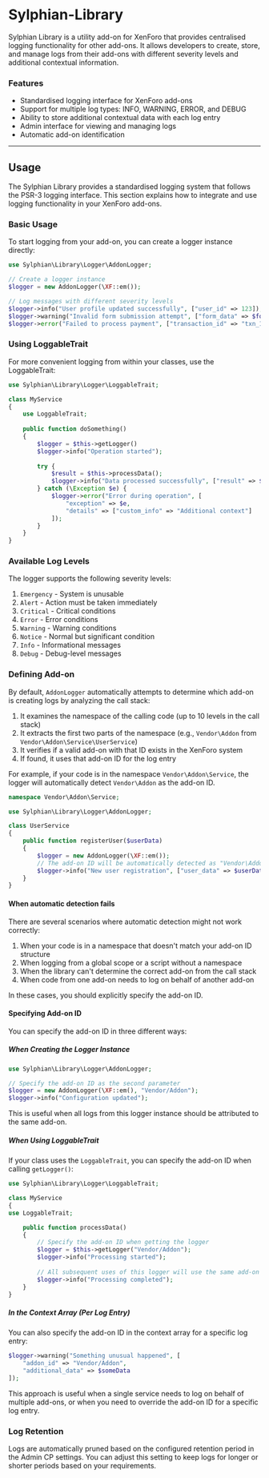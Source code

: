 # Sylphian-Library

Sylphian Library is a utility add-on for XenForo that provides centralised logging functionality for other add-ons. It allows developers to create, store, and manage logs from their add-ons with different severity levels and additional contextual information.

### Features

- Standardised logging interface for XenForo add-ons
- Support for multiple log types: INFO, WARNING, ERROR, and DEBUG
- Ability to store additional contextual data with each log entry
- Admin interface for viewing and managing logs
- Automatic add-on identification

---

## Usage

The Sylphian Library provides a standardised logging system that follows the PSR-3 logging interface. This section explains how to integrate and use logging functionality in your XenForo add-ons.

### Basic Usage

To start logging from your add-on, you can create a logger instance directly:

```php
use Sylphian\Library\Logger\AddonLogger;

// Create a logger instance
$logger = new AddonLogger(\XF::em());

// Log messages with different severity levels
$logger->info("User profile updated successfully", ["user_id" => 123]);
$logger->warning("Invalid form submission attempt", ["form_data" => $formData]);
$logger->error("Failed to process payment", ["transaction_id" => "txn_123456"]);
```

### Using LoggableTrait

For more convenient logging from within your classes, use the LoggableTrait:

```php
use Sylphian\Library\Logger\LoggableTrait;

class MyService
{
    use LoggableTrait;
    
    public function doSomething()
    {
        $logger = $this->getLogger()
        $logger->info("Operation started");
        
        try {
            $result = $this->processData();
            $logger->info("Data processed successfully", ["result" => $result]);
        } catch (\Exception $e) {
            $logger->error("Error during operation", [
                "exception" => $e,
                "details" => ["custom_info" => "Additional context"]
            ]);
        }
    }
}
```

### Available Log Levels

The logger supports the following severity levels:

1. `Emergency` - System is unusable
2. `Alert` - Action must be taken immediately
3. `Critical` - Critical conditions
4. `Error` - Error conditions
5. `Warning` - Warning conditions
6. `Notice` - Normal but significant condition
7. `Info` - Informational messages
8. `Debug` - Debug-level messages

### Defining Add-on

By default, `AddonLogger` automatically attempts to determine which add-on is creating logs by analyzing the call stack:

1. It examines the namespace of the calling code (up to 10 levels in the call stack)
2. It extracts the first two parts of the namespace (e.g., `Vendor\Addon` from `Vendor\Addon\Service\UserService`)
3. It verifies if a valid add-on with that ID exists in the XenForo system
4. If found, it uses that add-on ID for the log entry

For example, if your code is in the namespace `Vendor\Addon\Service`, the logger will automatically detect `Vendor\Addon` as the add-on ID.

```php
namespace Vendor\Addon\Service;

use Sylphian\Library\Logger\AddonLogger;

class UserService
{
    public function registerUser($userData)
    {
        $logger = new AddonLogger(\XF::em());
        // The add-on ID will be automatically detected as "Vendor\Addon"
        $logger->info("New user registration", ["user_data" => $userData]);
    }
}
```

#### When automatic detection fails

There are several scenarios where automatic detection might not work correctly:

1. When your code is in a namespace that doesn't match your add-on ID structure
2. When logging from a global scope or a script without a namespace
3. When the library can't determine the correct add-on from the call stack
4. When code from one add-on needs to log on behalf of another add-on

In these cases, you should explicitly specify the add-on ID.

#### Specifying Add-on ID

You can specify the add-on ID in three different ways:

##### When Creating the Logger Instance

```php
use Sylphian\Library\Logger\AddonLogger;

// Specify the add-on ID as the second parameter
$logger = new AddonLogger(\XF::em(), "Vendor/Addon");
$logger->info("Configuration updated");
```

This is useful when all logs from this logger instance should be attributed to the same add-on.

##### When Using LoggableTrait

If your class uses the `LoggableTrait`, you can specify the add-on ID when calling `getLogger()`:

```php
use Sylphian\Library\Logger\LoggableTrait;

class MyService
{
use LoggableTrait;

    public function processData()
    {
        // Specify the add-on ID when getting the logger
        $logger = $this->getLogger("Vendor/Addon");
        $logger->info("Processing started");
        
        // All subsequent uses of this logger will use the same add-on ID
        $logger->info("Processing completed");
    }
}
```

##### In the Context Array (Per Log Entry)

You can also specify the add-on ID in the context array for a specific log entry:

```php
$logger->warning("Something unusual happened", [
    "addon_id" => "Vendor/Addon",
    "additional_data" => $someData
]);
```

This approach is useful when a single service needs to log on behalf of multiple add-ons, or when you need to override the add-on ID for a specific log entry.

### Log Retention

Logs are automatically pruned based on the configured retention period in the Admin CP settings. You can adjust this setting to keep logs for longer or shorter periods based on your requirements.